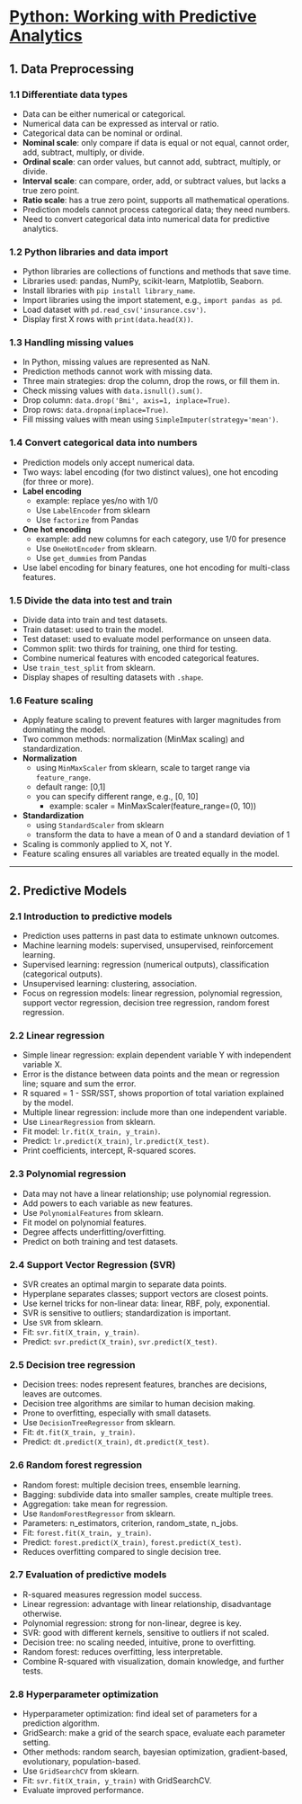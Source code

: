 # [Python: Working with Predictive Analytics](https://www.linkedin.com/learning/python-working-with-predictive-analytics-25321500/predict-data-in-python?u=69919578)

## 1. Data Preprocessing

### 1.1 Differentiate data types
- Data can be either numerical or categorical.
- Numerical data can be expressed as interval or ratio.
- Categorical data can be nominal or ordinal.
- **Nominal scale**: only compare if data is equal or not equal, cannot order, add, subtract, multiply, or divide.
- **Ordinal scale**: can order values, but cannot add, subtract, multiply, or divide.
- **Interval scale**: can compare, order, add, or subtract values, but lacks a true zero point.
- **Ratio scale**: has a true zero point, supports all mathematical operations.
- Prediction models cannot process categorical data; they need numbers.
- Need to convert categorical data into numerical data for predictive analytics.

### 1.2 Python libraries and data import
- Python libraries are collections of functions and methods that save time.
- Libraries used: pandas, NumPy, scikit-learn, Matplotlib, Seaborn.
- Install libraries with `pip install library_name`.
- Import libraries using the import statement, e.g., `import pandas as pd`.
- Load dataset with `pd.read_csv('insurance.csv')`.
- Display first X rows with `print(data.head(X))`.

### 1.3 Handling missing values
- In Python, missing values are represented as NaN.
- Prediction methods cannot work with missing data.
- Three main strategies: drop the column, drop the rows, or fill them in.
- Check missing values with `data.isnull().sum()`.
- Drop column: `data.drop('Bmi', axis=1, inplace=True)`.
- Drop rows: `data.dropna(inplace=True)`.
- Fill missing values with mean using `SimpleImputer(strategy='mean')`.

### 1.4 Convert categorical data into numbers
- Prediction models only accept numerical data.
- Two ways: label encoding (for two distinct values), one hot encoding (for three or more).
- **Label encoding**
  - example: replace yes/no with 1/0
  - Use `LabelEncoder` from sklearn
  - Use `factorize` from Pandas
- **One hot encoding** 
  - example: add new columns for each category, use 1/0 for presence
  - Use `OneHotEncoder` from sklearn.
  - Use `get_dummies` from Pandas
- Use label encoding for binary features, one hot encoding for multi-class features.

### 1.5 Divide the data into test and train
- Divide data into train and test datasets.
- Train dataset: used to train the model.
- Test dataset: used to evaluate model performance on unseen data.
- Common split: two thirds for training, one third for testing.
- Combine numerical features with encoded categorical features.
- Use `train_test_split` from sklearn.
- Display shapes of resulting datasets with `.shape`.

### 1.6 Feature scaling
- Apply feature scaling to prevent features with larger magnitudes from dominating the model.
- Two common methods: normalization (MinMax scaling) and standardization.
- **Normalization**
  - using `MinMaxScaler` from sklearn, scale to target range via `feature_range`.
  - default range: [0,1]  
  - you can specify different range, e.g., [0, 10]
    - example: scaler = MinMaxScaler(feature_range=(0, 10))
- **Standardization**
  - using `StandardScaler` from sklearn
  - transform the data to have a mean of 0 and a standard deviation of 1
- Scaling is commonly applied to X, not Y.
- Feature scaling ensures all variables are treated equally in the model.

---

## 2. Predictive Models

### 2.1 Introduction to predictive models
- Prediction uses patterns in past data to estimate unknown outcomes.
- Machine learning models: supervised, unsupervised, reinforcement learning.
- Supervised learning: regression (numerical outputs), classification (categorical outputs).
- Unsupervised learning: clustering, association.
- Focus on regression models: linear regression, polynomial regression, support vector regression, decision tree regression, random forest regression.

### 2.2 Linear regression
- Simple linear regression: explain dependent variable Y with independent variable X.
- Error is the distance between data points and the mean or regression line; square and sum the error.
- R squared = 1 - SSR/SST, shows proportion of total variation explained by the model.
- Multiple linear regression: include more than one independent variable.
- Use `LinearRegression` from sklearn.
- Fit model: `lr.fit(X_train, y_train)`.
- Predict: `lr.predict(X_train)`, `lr.predict(X_test)`.
- Print coefficients, intercept, R-squared scores.

### 2.3 Polynomial regression
- Data may not have a linear relationship; use polynomial regression.
- Add powers to each variable as new features.
- Use `PolynomialFeatures` from sklearn.
- Fit model on polynomial features.
- Degree affects underfitting/overfitting.
- Predict on both training and test datasets.

### 2.4 Support Vector Regression (SVR)
- SVR creates an optimal margin to separate data points.
- Hyperplane separates classes; support vectors are closest points.
- Use kernel tricks for non-linear data: linear, RBF, poly, exponential.
- SVR is sensitive to outliers; standardization is important.
- Use `SVR` from sklearn.
- Fit: `svr.fit(X_train, y_train)`.
- Predict: `svr.predict(X_train)`, `svr.predict(X_test)`.

### 2.5 Decision tree regression
- Decision trees: nodes represent features, branches are decisions, leaves are outcomes.
- Decision tree algorithms are similar to human decision making.
- Prone to overfitting, especially with small datasets.
- Use `DecisionTreeRegressor` from sklearn.
- Fit: `dt.fit(X_train, y_train)`.
- Predict: `dt.predict(X_train)`, `dt.predict(X_test)`.

### 2.6 Random forest regression
- Random forest: multiple decision trees, ensemble learning.
- Bagging: subdivide data into smaller samples, create multiple trees.
- Aggregation: take mean for regression.
- Use `RandomForestRegressor` from sklearn.
- Parameters: n_estimators, criterion, random_state, n_jobs.
- Fit: `forest.fit(X_train, y_train)`.
- Predict: `forest.predict(X_train)`, `forest.predict(X_test)`.
- Reduces overfitting compared to single decision tree.

### 2.7 Evaluation of predictive models
- R-squared measures regression model success.
- Linear regression: advantage with linear relationship, disadvantage otherwise.
- Polynomial regression: strong for non-linear, degree is key.
- SVR: good with different kernels, sensitive to outliers if not scaled.
- Decision tree: no scaling needed, intuitive, prone to overfitting.
- Random forest: reduces overfitting, less interpretable.
- Combine R-squared with visualization, domain knowledge, and further tests.

### 2.8 Hyperparameter optimization
- Hyperparameter optimization: find ideal set of parameters for a prediction algorithm.
- GridSearch: make a grid of the search space, evaluate each parameter setting.
- Other methods: random search, bayesian optimization, gradient-based, evolutionary, population-based.
- Use `GridSearchCV` from sklearn.
- Fit: `svr.fit(X_train, y_train)` with GridSearchCV.
- Evaluate improved performance.

